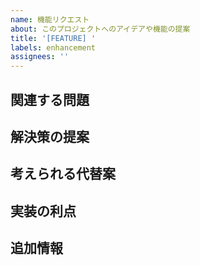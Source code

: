 ```yaml
---
name: 機能リクエスト
about: このプロジェクトへのアイデアや機能の提案
title: '[FEATURE] '
labels: enhancement
assignees: ''
---
```


## 関連する問題
<!-- この機能リクエストは問題に関連していますか？詳細を記入してください -->

## 解決策の提案
<!-- 実現したいことを明確かつ簡潔に説明してください -->

## 考えられる代替案
<!-- 検討した代替解決策や機能について説明してください -->

## 実装の利点
<!-- この機能が追加されることによる利点を説明してください -->

## 追加情報
<!-- ここに他の情報やスクリーンショットを追加してください -->
